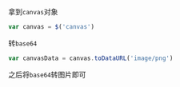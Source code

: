 
拿到`canvas`对象

```js
var canvas = $('canvas')
```

转`base64`
```js
var canvasData = canvas.toDataURL('image/png')
```

之后将`base64`转图片即可
